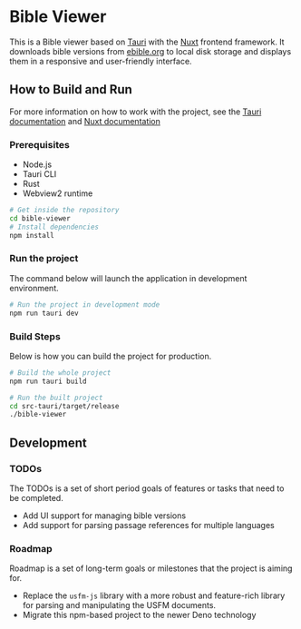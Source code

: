 # Bible Viewer

This is a Bible viewer based on [Tauri](https://tauri.app/) with the [Nuxt](https://nuxt.com/) frontend framework. It downloads bible versions from [ebible.org](https://ebible.org/) to local disk storage and displays them in a responsive and user-friendly interface.

## How to Build and Run

For more information on how to work with the project, see the [Tauri documentation](https://tauri.app/start/) and [Nuxt documentation](https://nuxt.com/docs/getting-started/installation)

### Prerequisites

- Node.js
- Tauri CLI
- Rust
- Webview2 runtime


```sh
# Get inside the repository
cd bible-viewer
# Install dependencies
npm install
```

### Run the project

The command below will launch the application in development environment.

```sh
# Run the project in development mode
npm run tauri dev
```

### Build Steps

Below is how you can build the project for production.

```sh
# Build the whole project
npm run tauri build

# Run the built project
cd src-tauri/target/release
./bible-viewer
```

## Development

### TODOs

The TODOs is a set of short period goals of features or tasks that need to be completed.

- Add UI support for managing bible versions
- Add support for parsing passage references for multiple languages

### Roadmap

Roadmap is a set of long-term goals or milestones that the project is aiming for.

- Replace the `usfm-js` library with a more robust and feature-rich library for parsing and manipulating the USFM documents.
- Migrate this npm-based project to the newer Deno technology
